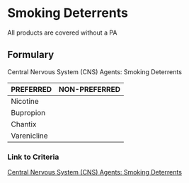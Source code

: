 # Smoking Deterrents

All products are covered without a PA

## Formulary

Central Nervous System (CNS) Agents: Smoking Deterrents

| PREFERRED | NON-PREFERRED |
| :--- | ---: |
| Nicotine    | |
| Bupropion   | |
| Chantix     | |
| Varenicline | |

### Link to Criteria

[Central Nervous System (CNS) Agents: Smoking Deterrents](https://pharmacy.medicaid.ohio.gov/sites/default/files/20220415_UPDL_Criteria_FINAL_.pdf#page=44)
